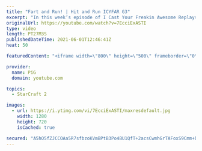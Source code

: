 ```yaml
---
title: "Fart and Run! | Hit and Run ICYFAR G3"
excerpt: "In this week’s episode of I Cast Your Freakin Awesome Replays (ICYFAR) players sent in their replays where they tried to avoid head on fights, backstab, run by and basetrade your way to victory!   NEW ICYFAR CHALLENGE: \"Recycling\" - Single use harassment is exhausting the limited mineral supplies in"
originalUrl: https://youtube.com/watch?v=7EcciExASTI
type: video
length: PT27M3S
publishedDateTime: 2021-06-01T12:46:41Z
heat: 50

featuredContent: "<iframe width=\"800\" height=\"500\" frameborder=\"0\" src=\"https://www.youtube.com/embed/7EcciExASTI\" allow=\"accelerometer; autoplay; encrypted-media; gyroscope; picture-in-picture\" allowfullscreen></iframe>"

provider:
  name: PiG
  domain: youtube.com

topics:
  - StarCraft 2

images:
  - url: https://i.ytimg.com/vi/7EcciExASTI/maxresdefault.jpg
    width: 1280
    height: 720
    isCached: true

secured: "A5hO5fZJCCOAa5R7sfbzoKVmBPtB3Po4BU1QfT+2acsCwmhGrTAFoxS9Cmm+bwU6JhE0TOL7rkt4ldH+zpHeSfMI4YF31d9RQi3TknS6GROdjfHBijd2m64QNCN5jG/zEjPo7w4HTJUatsLjSRJZ9YWPZ12QGMHu94pWPFbWJfDgGgiq6X3pwVv5jcJfj5IPKEjZBWO8OGj4r5UHc1YG5dtJqqrdzUEV183l9CtMRfytVDALdX9JUQ4Lx1Ad22cJvWdcJfoLpxAVM/IEwcHJvIpCbbgixw4bWhioNoh19avg6SPB4QnXhp2wiSdmIuPEE7Gp9yDjnYBsyYenGHjkltKGauhFHhdCCm9OXTkIMQ1HtMhQSv2a8Y0903xBGKyKS8dUQX8NgJxCG4+EqVc/F7Q8KbGY6sVtPVSXknb0bg0=;rJinmplDst3RnNdGs84xgQ=="
---
```


